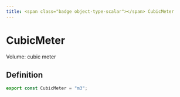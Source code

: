 ```yaml
---
title: <span class="badge object-type-scalar"></span> CubicMeter
---
```

# <span class="badge object-type-scalar"></span> CubicMeter

Volume: cubic meter

## Definition

```typescript
export const CubicMeter = "m3";

```
